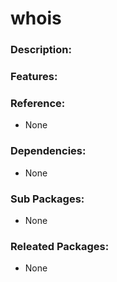 # whois

### Description:

### Features:

### Reference:
* None

### Dependencies:
* None

### Sub Packages:
* None

### Releated Packages:
* None
